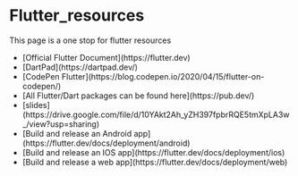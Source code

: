 # Flutter_resources
This page is a one stop for flutter resources

<ul>
<li>[Official Flutter Document](https://flutter.dev)</li>
<li>[DartPad](https://dartpad.dev/)</li>
<li>[CodePen Flutter](https://blog.codepen.io/2020/04/15/flutter-on-codepen/)</li>
<li>[All Flutter/Dart packages can be found here](https://pub.dev/)</li>
<li>[slides](https://drive.google.com/file/d/10YAkt2Ah_yZH397fpbrRQE5tmXpLA3w_/view?usp=sharing)</li>
<li>[Build and release an Android app](https://flutter.dev/docs/deployment/android)
<li>[Build and release an IOS app](https://flutter.dev/docs/deployment/ios)
<li>[Build and release a web app](https://flutter.dev/docs/deployment/web)
